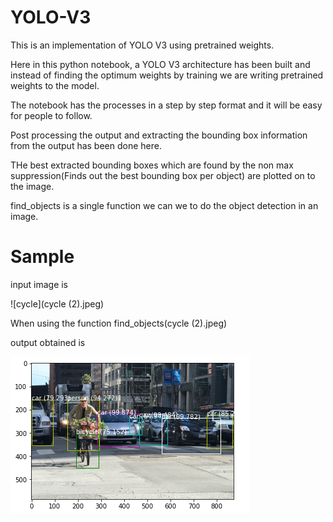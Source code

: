 # YOLO-V3
This is an implementation of YOLO V3 using pretrained weights.

Here in this python notebook, a YOLO V3 architecture has been built and instead of finding the optimum weights by training we are writing pretrained weights to the model.

The notebook has the processes in a step by step format and it will be easy for people to follow.

Post processing the output and extracting the bounding box information from the output has been done here.

THe best extracted bounding boxes which are found by the non max suppression(Finds out the best bounding box per object) are plotted on to the image.

find_objects is a single function we can we to do the object detection in an image.

# Sample

input image is 

![cycle](cycle (2).jpeg)

When using the function 
find_objects(cycle (2).jpeg)

output obtained is

![output](output.png)
